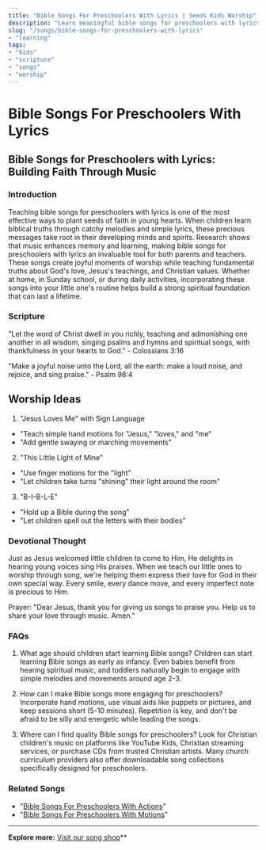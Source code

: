 ```yaml
---
title: "Bible Songs For Preschoolers With Lyrics | Seeds Kids Worship"
description: "Learn meaningful bible songs for preschoolers with lyrics that teach Scripture through music. Interactive worship resources for kids and families."
slug: "/songs/bible-songs-for-preschoolers-with-lyrics"
- "learning"
tags:
- "kids"
- "scripture"
- "songs"
- "worship"
---
```


# Bible Songs For Preschoolers With Lyrics

## Bible Songs for Preschoolers with Lyrics: Building Faith Through Music

### Introduction
Teaching bible songs for preschoolers with lyrics is one of the most effective ways to plant seeds of faith in young hearts. When children learn biblical truths through catchy melodies and simple lyrics, these precious messages take root in their developing minds and spirits. Research shows that music enhances memory and learning, making bible songs for preschoolers with lyrics an invaluable tool for both parents and teachers. These songs create joyful moments of worship while teaching fundamental truths about God's love, Jesus's teachings, and Christian values. Whether at home, in Sunday school, or during daily activities, incorporating these songs into your little one's routine helps build a strong spiritual foundation that can last a lifetime.

### Scripture
"Let the word of Christ dwell in you richly, teaching and admonishing one another in all wisdom, singing psalms and hymns and spiritual songs, with thankfulness in your hearts to God." - Colossians 3:16

"Make a joyful noise unto the Lord, all the earth: make a loud noise, and rejoice, and sing praise." - Psalm 98:4

## Worship Ideas
1. "Jesus Loves Me" with Sign Language
- "Teach simple hand motions for "Jesus," "loves," and "me"
- "Add gentle swaying or marching movements"

2. "This Little Light of Mine"
- "Use finger motions for the "light"
- "Let children take turns "shining" their light around the room"

3. "B-I-B-L-E"
- "Hold up a Bible during the song"
- "Let children spell out the letters with their bodies"

### Devotional Thought
Just as Jesus welcomed little children to come to Him, He delights in hearing young voices sing His praises. When we teach our little ones to worship through song, we're helping them express their love for God in their own special way. Every smile, every dance move, and every imperfect note is precious to Him.

Prayer: "Dear Jesus, thank you for giving us songs to praise you. Help us to share your love through music. Amen."

### FAQs
1. What age should children start learning Bible songs?
Children can start learning Bible songs as early as infancy. Even babies benefit from hearing spiritual music, and toddlers naturally begin to engage with simple melodies and movements around age 2-3.

2. How can I make Bible songs more engaging for preschoolers?
Incorporate hand motions, use visual aids like puppets or pictures, and keep sessions short (5-10 minutes). Repetition is key, and don't be afraid to be silly and energetic while leading the songs.

3. Where can I find quality Bible songs for preschoolers?
Look for Christian children's music on platforms like YouTube Kids, Christian streaming services, or purchase CDs from trusted Christian artists. Many church curriculum providers also offer downloadable song collections specifically designed for preschoolers.

### Related Songs

- "[Bible Songs For Preschoolers With Actions](/songs/bible-songs-for-preschoolers-with-actions/)"
- "[Bible Songs For Preschoolers With Motions](/songs/bible-songs-for-preschoolers-with-motions/)"

---

**Explore more:** [Visit our song shop](https://seedskidsworship.com/shop)**

<!-- Schema Markup -->
<script type="application/ld+json">
{
  "@context": "https://schema.org",
  "@type": "MusicRecording",
  "name": "Bible Songs For Preschoolers With Lyrics",
  "byArtist": {
    "@type": "MusicGroup",
    "name": "Seeds Kids Worship"
  },
  "isFamilyFriendly": true,
  "url": "https://seedskidsworship.com/songs/bible-songs-for-preschoolers-with-lyrics/"
}
</script>